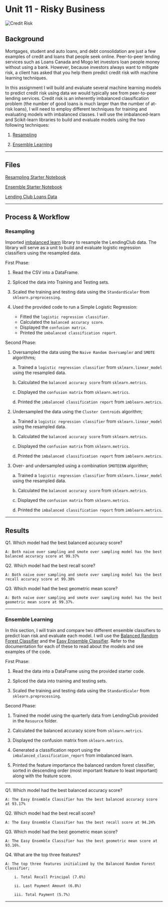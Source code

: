 # Unit 11 - Risky Business
 
![Credit Risk](Images/credit-risk.jpg)

## Background

Mortgages, student and auto loans, and debt consolidation are just a few examples of credit and loans that people seek online. Peer-to-peer lending services such as Loans Canada and Mogo let investors loan people money without using a bank. However, because investors always want to mitigate risk, a client has asked that you help them predict credit risk with machine learning techniques.

In this assignment I will build and evaluate several machine learning models to predict credit risk using data we would typically see from peer-to-peer lending services. Credit risk is an inherently imbalanced classification problem (the number of good loans is much larger than the number of at-risk loans), I will need to employ different techniques for training and evaluating models with imbalanced classes. I will use the imbalanced-learn and Scikit-learn libraries to build and evaluate models using the two following techniques:

1. [Resampling](#Resampling)

2. [Ensemble Learning](#Ensemble-Learning)

- - -

## Files

[Resampling Starter Notebook](credit_risk_resampling.ipynb)

[Ensemble Starter Notebook](credit_risk_ensemble.ipynb)

[Lending Club Loans Data](Resources/LoanStats_2019Q1.csv.zip)

- - -

## Process & Workflow

### Resampling

Imported [imbalanced learn](https://imbalanced-learn.readthedocs.io) library to resample the LendingClub data. The library will serve as a unit to build and evaluate logistic regression classifiers using the resampled data.

First Phase:

1. Read the CSV into a DataFrame.

2. Spliced the data into Training and Testing sets.

3. Scaled the training and testing data using the `StandardScaler` from `sklearn.preprocessing`.

4. Used the provided code to run a Simple Logistic Regression:
    * Fitted the `logistic regression classifier`.
    * Calculated the `balanced accuracy score`.
    * Displayed the `confusion matrix`.
    * Printed the `imbalanced classification report`.

Second Phase:

1. Oversampled the data using the `Naive Random Oversampler` and `SMOTE` algorithms;

    a. Trained a `logistic regression classifier` from `sklearn.linear_model` using the resampled data.

    b. Calculated the `balanced accuracy score` from `sklearn.metrics`.

    c. Displayed the `confusion matrix` from `sklearn.metrics`.

    d. Printed the `imbalanced classification report` from `imblearn.metrics`.

2. Undersampled the data using the `Cluster Centroids` algorithm;

    a. Trained a `logistic regression classifier` from `sklearn.linear_model` using the resampled data.

    b. Calculated the `balanced accuracy score` from `sklearn.metrics`.

    c. Displayed the `confusion matrix` from `sklearn.metrics`.

    d. Printed the `imbalanced classification report` from `imblearn.metrics`.

3. Over- and undersampled using a combination `SMOTEENN` algorithm;

    a. Trained a `logistic regression classifier` from `sklearn.linear_model` using the resampled data.

    b. Calculated the `balanced accuracy score` from `sklearn.metrics`.

    c. Displayed the `confusion matrix` from `sklearn.metrics`.

    d. Printed the `imbalanced classification report` from `imblearn.metrics`.

---

## Results

Q1. Which model had the best balanced accuracy score?

    A: Both naive over sampling and smote over sampling model has the best balanced accuracy score at 99.37% 

Q2. Which model had the best recall score?

    A: Both naive over sampling and smote over sampling model has the best recall accuracy score at 99.38% 

Q3. Which model had the best geometric mean score?

    A: Both naive over sampling and smote over sampling model has the best geometric mean score at 99.37%.

---
### Ensemble Learning

In this section, I will train and compare two different ensemble classifiers to predict loan risk and evaluate each model. I will use the [Balanced Random Forest Classifier](https://imbalanced-learn.org/stable/references/generated/imblearn.ensemble.BalancedRandomForestClassifier.html) and the [Easy Ensemble Classifier](https://imbalanced-learn.org/stable/references/generated/imblearn.ensemble.EasyEnsembleClassifier.html). Refer to the documentation for each of these to read about the models and see examples of the code.

First Phase:

1. Read the data into a DataFrame using the provided starter code.

2. Spliced the data into training and testing sets.

3. Scaled the training and testing data using the `StandardScaler` from `sklearn.preprocessing`.


Second Phase:

1. Trained the model using the quarterly data from LendingClub provided in the `Resource` folder.

2. Calculated the balanced accuracy score from `sklearn.metrics`.

3. Displayed the confusion matrix from `sklearn.metrics`.

4. Generated a classification report using the `imbalanced_classification_report` from imbalanced learn.

5. Printed the feature importance the balanced random forest classifier, sorted in descending order (most important feature to least important) along with the feature score.


---

Q1. Which model had the best balanced accuracy score?

    A: The Easy Ensemble Classifier has the best balanced accuracy score at 93.17% 

Q2. Which model had the best recall score?

    A: The Easy Ensemble Classifier has the best recall score at 94.24%

Q3. Which model had the best geometric mean score?

    A: The Easy Ensemble Classifier has the best geometric mean score at 93.16%.

Q4. What are the top three features?


    A: The top three features initialized by the Balanced Random Forest Classifier;
    
        i. Total Recall Principal (7.6%)
   
        ii. Last Payment Amount (6.8%)

        iii. Total Payment (5.7%)

---



